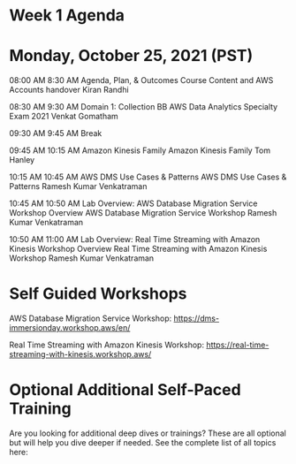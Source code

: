 # Week 1 Agenda


 # Monday, October 25, 2021	(PST)
 08:00 AM	8:30 AM		Agenda, Plan, & Outcomes	Course Content and AWS Accounts handover	Kiran Randhi
 
 08:30 AM	9:30 AM		Domain 1: Collection	BB AWS Data Analytics Specialty Exam 2021	Venkat Gomatham
 
 09:30 AM	9:45 AM		Break
 
 09:45 AM	10:15 AM	Amazon Kinesis Family	Amazon Kinesis Family	Tom Hanley
 
 10:15 AM	10:45 AM	AWS DMS Use Cases & Patterns	AWS DMS Use Cases & Patterns	Ramesh Kumar Venkatraman
 
 10:45 AM	10:50 AM	Lab Overview: AWS Database Migration Service Workshop Overview	AWS Database Migration Service Workshop	Ramesh Kumar Venkatraman
 
 10:50 AM	11:00 AM	Lab Overview: Real Time Streaming with Amazon Kinesis Workshop Overview	Real Time Streaming with Amazon Kinesis Workshop	Ramesh Kumar Venkatraman
 

# Self Guided Workshops

AWS Database Migration Service Workshop: https://dms-immersionday.workshop.aws/en/

Real Time Streaming with Amazon Kinesis Workshop: https://real-time-streaming-with-kinesis.workshop.aws/



# Optional Additional Self-Paced Training

Are you looking for additional deep dives or trainings? These are all optional but will help you dive deeper if needed.
See the complete list of all topics here: 

